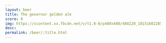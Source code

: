 ```yaml
---
layout: beer
title: The governor golden ale
score: 8
img: https://scontent.xx.fbcdn.net/v/t1.0-0/p480x480/488220_10151602285323745_1585387237_n.jpg?oh=3a0e2df3c30398930ebe17327ef13dad&oe=5893B523
desc: 
permalink: /beer/:title.html
---
```

